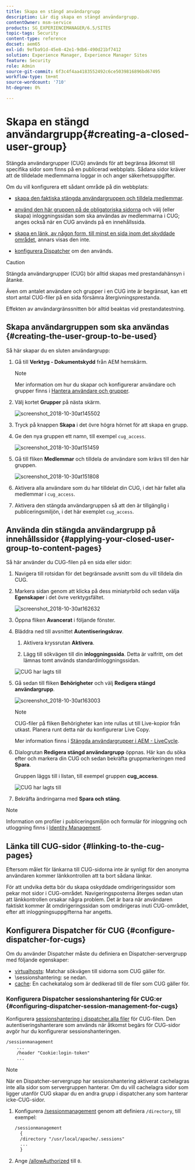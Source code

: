 ```yaml
---
title: Skapa en stängd användargrupp
description: Lär dig skapa en stängd användargrupp.
contentOwner: msm-service
products: SG_EXPERIENCEMANAGER/6.5/SITES
topic-tags: Security
content-type: reference
docset: aem65
exl-id: 9efba91d-45e8-42e1-9db6-490d21bf7412
solution: Experience Manager, Experience Manager Sites
feature: Security
role: Admin
source-git-commit: 6f3c4f4aa4183552492c6ce5039816896bd67495
workflow-type: tm+mt
source-wordcount: '710'
ht-degree: 0%

---
```


# Skapa en stängd användargrupp{#creating-a-closed-user-group}

Stängda användargrupper (CUG) används för att begränsa åtkomst till specifika sidor som finns på en publicerad webbplats. Sådana sidor kräver att de tilldelade medlemmarna loggar in och anger säkerhetsuppgifter.

Om du vill konfigurera ett sådant område på din webbplats:

* [skapa den faktiska stängda användargruppen och tilldela medlemmar](#creating-the-user-group-to-be-used).

* [använd den här gruppen på de obligatoriska sidorna](#applying-your-closed-user-group-to-content-pages) och välj (eller skapa) inloggningssidan som ska användas av medlemmarna i CUG; anges också när en CUG används på en innehållssida.

* [skapa en länk, av någon form, till minst en sida inom det skyddade området](#linking-to-the-cug-pages), annars visas den inte.

* [konfigurera Dispatcher](#configure-dispatcher-for-cugs) om den används.

>[!CAUTION]
>
>Stängda användargrupper (CUG) bör alltid skapas med prestandahänsyn i åtanke.
>
>Även om antalet användare och grupper i en CUG inte är begränsat, kan ett stort antal CUG-filer på en sida försämra återgivningsprestanda.
>
>Effekten av användargränssnitten bör alltid beaktas vid prestandatestning.

## Skapa användargruppen som ska användas {#creating-the-user-group-to-be-used}

Så här skapar du en sluten användargrupp:

1. Gå till **Verktyg - Dokumentskydd** från AEM hemskärm.

   >[!NOTE]
   >
   >Mer information om hur du skapar och konfigurerar användare och grupper finns i [Hantera användare och grupper](/help/sites-administering/security.md#managing-users-and-groups).

1. Välj kortet **Grupper** på nästa skärm.

   ![screenshot_2018-10-30at145502](assets/screenshot_2018-10-30at145502.png)

1. Tryck på knappen **Skapa** i det övre högra hörnet för att skapa en grupp.
1. Ge den nya gruppen ett namn, till exempel `cug_access`.

   ![screenshot_2018-10-30at151459](assets/screenshot_2018-10-30at151459.png)

1. Gå till fliken **Medlemmar** och tilldela de användare som krävs till den här gruppen.

   ![screenshot_2018-10-30at151808](assets/screenshot_2018-10-30at151808.png)

1. Aktivera alla användare som du har tilldelat din CUG, i det här fallet alla medlemmar i `cug_access`.
1. Aktivera den stängda användargruppen så att den är tillgänglig i publiceringsmiljön, i det här exemplet `cug_access`.

## Använda din stängda användargrupp på innehållssidor {#applying-your-closed-user-group-to-content-pages}

Så här använder du CUG-filen på en sida eller sidor:

1. Navigera till rotsidan för det begränsade avsnitt som du vill tilldela din CUG.
1. Markera sidan genom att klicka på dess miniatyrbild och sedan välja **Egenskaper** i det övre verktygsfältet.

   ![screenshot_2018-10-30at162632](assets/screenshot_2018-10-30at162632.png)

1. Öppna fliken **Avancerat** i följande fönster.

1. Bläddra ned till avsnittet **Autentiseringskrav**.

   1. Aktivera kryssrutan **Aktivera**.

   1. Lägg till sökvägen till din **inloggningssida**.
Detta är valfritt, om det lämnas tomt används standardinloggningssidan.

   ![CUG har lagts till](assets/cug-authentication-requirement.png)

1. Gå sedan till fliken **Behörigheter** och välj **Redigera stängd användargrupp**.

   ![screenshot_2018-10-30at163003](assets/screenshot_2018-10-30at163003.png)

   >[!NOTE]
   >
   >CUG-filer på fliken Behörigheter kan inte rullas ut till Live-kopior från utkast. Planera runt detta när du konfigurerar Live Copy.
   >
   >Mer information finns i [Stängda användargrupper i AEM - LiveCycle](closed-user-groups.md#aem-livecopy).

1. Dialogrutan **Redigera stängd användargrupp** öppnas. Här kan du söka efter och markera din CUG och sedan bekräfta gruppmarkeringen med **Spara**.

   Gruppen läggs till i listan, till exempel gruppen **cug_access**.

   ![CUG har lagts till](assets/cug-added.png)

1. Bekräfta ändringarna med **Spara och stäng**.

>[!NOTE]
>
>Information om profiler i publiceringsmiljön och formulär för inloggning och utloggning finns i [Identity Management](/help/sites-administering/identity-management.md).

## Länka till CUG-sidor {#linking-to-the-cug-pages}

Eftersom målet för länkarna till CUG-sidorna inte är synligt för den anonyma användaren kommer länkkontrollen att ta bort sådana länkar.

För att undvika detta bör du skapa oskyddade omdirigeringssidor som pekar mot sidor i CUG-området. Navigeringsposterna återges sedan utan att länkkontrollen orsakar några problem. Det är bara när användaren faktiskt kommer åt omdirigeringssidan som omdirigeras inuti CUG-området, efter att inloggningsuppgifterna har angetts.

## Konfigurera Dispatcher för CUG {#configure-dispatcher-for-cugs}

Om du använder Dispatcher måste du definiera en Dispatcher-servergrupp med följande egenskaper:

* [virtualhosts](https://experienceleague.adobe.com/docs/experience-manager-dispatcher/using/configuring/dispatcher-configuration.html?lang=sv-SE#identifying-virtual-hosts-virtualhosts): Matchar sökvägen till sidorna som CUG gäller för.
* \sessionshantering: se nedan.
* [cache](https://experienceleague.adobe.com/docs/experience-manager-dispatcher/using/configuring/dispatcher-configuration.html?lang=sv-SE#configuring-the-dispatcher-cache-cache): En cachekatalog som är dedikerad till de filer som CUG gäller för.

### Konfigurera Dispatcher sessionshantering för CUG:er {#configuring-dispatcher-session-management-for-cugs}

Konfigurera [sessionshantering i dispatcher.alla filer](https://experienceleague.adobe.com/docs/experience-manager-dispatcher/using/configuring/dispatcher-configuration.html?lang=sv-SE#enabling-secure-sessions-sessionmanagement) för CUG-filen. Den autentiseringshanterare som används när åtkomst begärs för CUG-sidor avgör hur du konfigurerar sessionshanteringen.

```xml
/sessionmanagement
    ...
    /header "Cookie:login-token"
    ...
```

>[!NOTE]
>
>När en Dispatcher-servergrupp har sessionshantering aktiverat cachelagras inte alla sidor som servergruppen hanterar. Om du vill cachelagra sidor som ligger utanför CUG skapar du en andra grupp i dispatcher.any
>som hanterar icke-CUG-sidor.

1. Konfigurera [/sessionmanagement](https://experienceleague.adobe.com/docs/experience-manager-dispatcher/using/configuring/dispatcher-configuration.html?lang=sv-SE#enabling-secure-sessions-sessionmanagement) genom att definiera `/directory`, till exempel:

   ```xml
   /sessionmanagement
     {
     /directory "/usr/local/apache/.sessions"
     ...
     }
   ```

1. Ange [/allowAuthorized](https://experienceleague.adobe.com/docs/experience-manager-dispatcher/using/configuring/dispatcher-configuration.html?lang=sv-SE#caching-when-authentication-is-used) till `0`.
